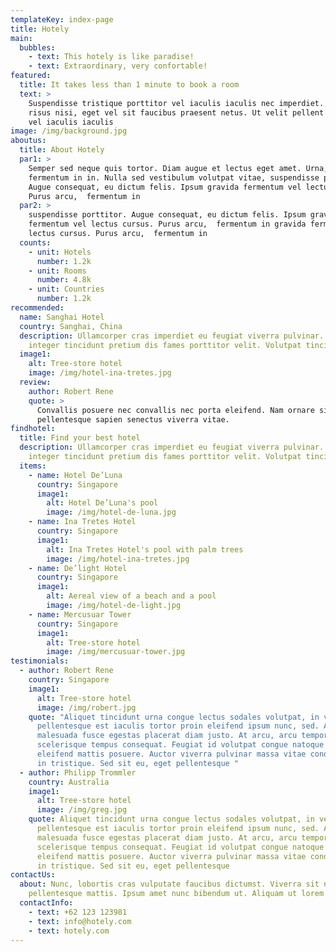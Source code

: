 ```yaml
---
templateKey: index-page
title: Hotely
main:
  bubbles:
    - text: This hotely is like paradise!
    - text: Extraordinary, very confortable!
featured:
  title: It takes less than 1 minute to book a room
  text: >
    Suspendisse tristique porttitor vel iaculis iaculis nec imperdiet. Senectus
    risus nisi, eget vel sit faucibus praesent netus. Ut velit pellent porttitor
    vel iaculis iaculis
image: /img/background.jpg
aboutus:
  title: About Hotely
  par1: >
    Semper sed neque quis tortor. Diam augue et lectus eget amet. Urna, non
    fermentum in in. Nulla sed vestibulum volutpat vitae, suspendisse porttitor.
    Augue consequat, eu dictum felis. Ipsum gravida fermentum vel lectus cursus.
    Purus arcu,  fermentum in
  par2: >
    suspendisse porttitor. Augue consequat, eu dictum felis. Ipsum gravida
    fermentum vel lectus cursus. Purus arcu,  fermentum in gravida fermentum vel
    lectus cursus. Purus arcu,  fermentum in
  counts:
    - unit: Hotels
      number: 1.2k
    - unit: Rooms
      number: 4.8k
    - unit: Countries
      number: 1.2k
recommended:
  name: Sanghai Hotel
  country: Sanghai, China
  description: Ullamcorper cras imperdiet eu feugiat viverra pulvinar. Gravida
    integer tincidunt pretium dis fames porttitor velit. Volutpat tincidunt
  image1:
    alt: Tree-store hotel
    image: /img/hotel-ina-tretes.jpg
  review:
    author: Robert Rene
    quote: >
      Convallis posuere nec convallis nec porta eleifend. Nam ornare sit
      pellentesque sapien senectus viverra vitae.
findhotel:
  title: Find your best hotel
  description: Ullamcorper cras imperdiet eu feugiat viverra pulvinar. Gravida
    integer tincidunt pretium dis fames porttitor velit. Volutpat tincidunt
  items:
    - name: Hotel De’Luna
      country: Singapore
      image1:
        alt: Hotel De’Luna's pool
        image: /img/hotel-de-luna.jpg
    - name: Ina Tretes Hotel
      country: Singapore
      image1:
        alt: Ina Tretes Hotel's pool with palm trees
        image: /img/hotel-ina-tretes.jpg
    - name: De’light Hotel
      country: Singapore
      image1:
        alt: Aereal view of a beach and a pool
        image: /img/hotel-de-light.jpg
    - name: Mercusuar Tower
      country: Singapore
      image1:
        alt: Tree-store hotel
        image: /img/mercusuar-tower.jpg
testimonials:
  - author: Robert Rene
    country: Singapore
    image1:
      alt: Tree-store hotel
      image: /img/robert.jpg
    quote: "Aliquet tincidunt urna congue lectus sodales volutpat, in venenatis. In
      pellentesque est iaculis tortor proin eleifend ipsum nunc, sed. At
      malesuada fusce egestas placerat diam justo. At arcu, arcu tempor ultrices
      scelerisque tempus consequat. Feugiat id volutpat congue natoque sodales
      eleifend mattis posuere. Auctor viverra pulvinar massa vitae condimentum
      in tristique. Sed sit eu, eget pellentesque "
  - author: Philipp Trommler
    country: Australia
    image1:
      alt: Tree-store hotel
      image: /img/greg.jpg
    quote: Aliquet tincidunt urna congue lectus sodales volutpat, in venenatis. In
      pellentesque est iaculis tortor proin eleifend ipsum nunc, sed. At
      malesuada fusce egestas placerat diam justo. At arcu, arcu tempor ultrices
      scelerisque tempus consequat. Feugiat id volutpat congue natoque sodales
      eleifend mattis posuere. Auctor viverra pulvinar massa vitae condimentum
      in tristique. Sed sit eu, eget pellentesque
contactUs:
  about: Nunc, lobortis cras vulputate faucibus dictumst. Viverra sit nec
    pellentesque mattis. Ipsum amet nunc bibendum ut. Aliquam ut lorem
  contactInfo:
    - text: +62 123 123981
    - text: info@hotely.com
    - text: hotely.com
---
```

